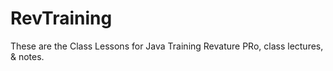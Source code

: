 # RevTraining
These are the Class Lessons for Java Training 
Revature PRo, class lectures, & notes.
